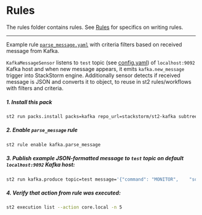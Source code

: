 # Rules
The rules folder contains rules. See [Rules](http://docs.stackstorm.com/rules.html) for specifics on writing rules.

----------

Example rule [`parse_message.yaml`](parse_message.yaml) with criteria filters based on received message from Kafka.

`KafkaMessageSensor` listens to `test` topic (see [config.yaml](./../config.yaml)) of `localhost:9092`
Kafka host and when new message appears, it emits `kafka.new_message` trigger into StackStorm engine.
Additionally sensor detects if received message is JSON and converts it to object,
to reuse in st2 rules/workflows with filters and criteria. 

##### 1. Install this pack
```sh
st2 run packs.install packs=kafka repo_url=stackstorm/st2-kafka subtree=true register=actions,rules,sensors
```

##### 2. Enable `parse_message` rule
```sh
st2 rule enable kafka.parse_message
```

##### 3. Publish example JSON-formatted message to `test` topic on default `localhost:9092` Kafka host:
```sh
st2 run kafka.produce topic=test message='{"command": "MONITOR",	"source": "HailATaxii.STIX.dShield.list",	"id": "openz2-123abcde-7641-4169-8227-3584521e1e32", "groupid": "123abcde-7641-4169-8227-3584521e1e32", "timestamp": "2015-07-16T00:00:00Z", "attributeQualification": "ALL",	"attributes": [{"attributeName": "SUBNET", "attributeValue": "99.99.99.0/24"}]}'
```

##### 4. Verify that action from rule was executed:
```sh
st2 execution list --action core.local -n 5
```

